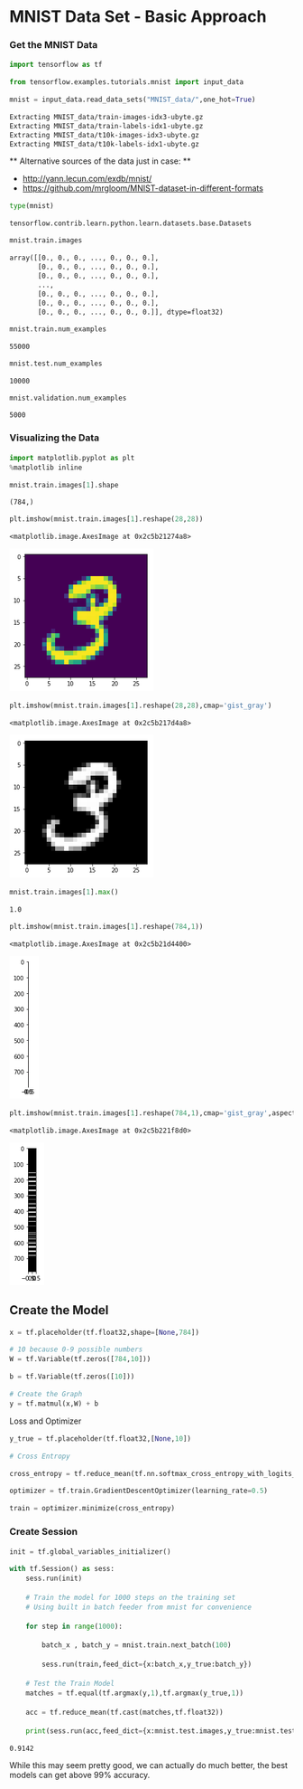
# MNIST Data Set - Basic Approach

### Get the MNIST Data


```python
import tensorflow as tf
```


```python
from tensorflow.examples.tutorials.mnist import input_data
```


```python
mnist = input_data.read_data_sets("MNIST_data/",one_hot=True)
```

    Extracting MNIST_data/train-images-idx3-ubyte.gz
    Extracting MNIST_data/train-labels-idx1-ubyte.gz
    Extracting MNIST_data/t10k-images-idx3-ubyte.gz
    Extracting MNIST_data/t10k-labels-idx1-ubyte.gz


** Alternative sources of the data just in case: **

* http://yann.lecun.com/exdb/mnist/
* https://github.com/mrgloom/MNIST-dataset-in-different-formats


```python
type(mnist)
```




    tensorflow.contrib.learn.python.learn.datasets.base.Datasets




```python
mnist.train.images
```




    array([[0., 0., 0., ..., 0., 0., 0.],
           [0., 0., 0., ..., 0., 0., 0.],
           [0., 0., 0., ..., 0., 0., 0.],
           ...,
           [0., 0., 0., ..., 0., 0., 0.],
           [0., 0., 0., ..., 0., 0., 0.],
           [0., 0., 0., ..., 0., 0., 0.]], dtype=float32)




```python
mnist.train.num_examples
```




    55000




```python
mnist.test.num_examples
```




    10000




```python
mnist.validation.num_examples
```




    5000



### Visualizing the Data


```python
import matplotlib.pyplot as plt
%matplotlib inline
```


```python
mnist.train.images[1].shape
```




    (784,)




```python
plt.imshow(mnist.train.images[1].reshape(28,28))
```




    <matplotlib.image.AxesImage at 0x2c5b21274a8>




![png](02-MNIST-with-Tensorflow_files/02-MNIST-with-Tensorflow_14_1.png)



```python
plt.imshow(mnist.train.images[1].reshape(28,28),cmap='gist_gray')
```




    <matplotlib.image.AxesImage at 0x2c5b217d4a8>




![png](02-MNIST-with-Tensorflow_files/02-MNIST-with-Tensorflow_15_1.png)



```python
mnist.train.images[1].max()
```




    1.0




```python
plt.imshow(mnist.train.images[1].reshape(784,1))
```




    <matplotlib.image.AxesImage at 0x2c5b21d4400>




![png](02-MNIST-with-Tensorflow_files/02-MNIST-with-Tensorflow_17_1.png)



```python
plt.imshow(mnist.train.images[1].reshape(784,1),cmap='gist_gray',aspect=0.02)
```




    <matplotlib.image.AxesImage at 0x2c5b221f8d0>




![png](02-MNIST-with-Tensorflow_files/02-MNIST-with-Tensorflow_18_1.png)


## Create the Model


```python
x = tf.placeholder(tf.float32,shape=[None,784])
```


```python
# 10 because 0-9 possible numbers
W = tf.Variable(tf.zeros([784,10]))
```


```python
b = tf.Variable(tf.zeros([10]))
```


```python
# Create the Graph
y = tf.matmul(x,W) + b 
```

Loss and Optimizer


```python
y_true = tf.placeholder(tf.float32,[None,10])
```


```python
# Cross Entropy
```


```python
cross_entropy = tf.reduce_mean(tf.nn.softmax_cross_entropy_with_logits_v2(labels=y_true, logits=y))
```


```python
optimizer = tf.train.GradientDescentOptimizer(learning_rate=0.5)
```


```python
train = optimizer.minimize(cross_entropy)
```

### Create Session


```python
init = tf.global_variables_initializer()
```


```python
with tf.Session() as sess:
    sess.run(init)
    
    # Train the model for 1000 steps on the training set
    # Using built in batch feeder from mnist for convenience
    
    for step in range(1000):
        
        batch_x , batch_y = mnist.train.next_batch(100)
        
        sess.run(train,feed_dict={x:batch_x,y_true:batch_y})
        
    # Test the Train Model
    matches = tf.equal(tf.argmax(y,1),tf.argmax(y_true,1))
    
    acc = tf.reduce_mean(tf.cast(matches,tf.float32))
    
    print(sess.run(acc,feed_dict={x:mnist.test.images,y_true:mnist.test.labels}))
```

    0.9142


While this may seem pretty good, we can actually do much better, the best models can get above 99% accuracy.

